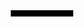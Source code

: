 <html>
<body align="center";">
<!-- LAWD i do NOT know how to make this centered -->
  <video src="https://github.com/user-attachments/assets/456217f7-e0d2-40a1-bd73-48f087be9ec2" width=100 height=10 align="center"/>
<!-- html nerds how do i make the text center aligned again... -->

<p align="center">
  okay i kinda forgot how to use github (& maybe how to code a bit WHOOPS) so lets see what happens
  <br><br>
  <img src="https://file.garden/ZFwqlyhvAk-Bo3Zk/dawn-majora.gif" width=440 height=158>
</p>

<p align="center">
  hi!! im cat ^_^ i mostly play this game to avoid doing my
  <br>homework & to make cute ponies of characters i like ! :D
  <br><br>
  <img src="https://i.pinimg.com/originals/ed/69/74/ed69746096714a8e1b37e5b1f935228d.gif" width=340 height=200>
</p>

<details align="center">
  <summary><u><b>interests</b></u></summary>
    <p align="center">
      <br>
      curently my main interests are scott pilgrim (this includes
      <br>the comics, takes off, & the movie) & the legend of zelda !
      <br>[im still suuupppeeerrr new to zelda so i dont know too much though m_ _m"]
      <br><br>
      <img src="https://64.media.tumblr.com/32f912404ce8067fbc972b72d9e4b420/tumblr_mymvzeBPo71sczkzyo1_500.gif" width=340 height=200>
    </p>
</details>

<details align="center">
  <summary><u><b>pony town</b></u></summary>
    <p align="center">
      <br>
      placeholder for now ^_^
      <br><br>
      <img src="https://i.pinimg.com/originals/ed/3e/0c/ed3e0cb2fd67e6f89cd56d6c23aa86e9.gif" width=340 height=200>
    </p>
</details>

</html>
